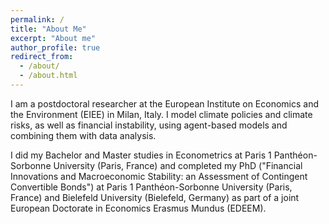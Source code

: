 ```yaml
---
permalink: /
title: "About Me"
excerpt: "About me"
author_profile: true
redirect_from: 
  - /about/
  - /about.html
---
```


I am a postdoctoral researcher at the European Institute on Economics and the Environment (EIEE) in Milan, Italy. I model climate policies and climate risks, as well as financial instability, using agent-based models and combining them with data analysis.

I did my Bachelor and Master studies in Econometrics at Paris 1 Panthéon-Sorbonne University (Paris, France) and completed my PhD ("Financial Innovations and Macroeconomic Stability: an Assessment of Contingent Convertible Bonds") at Paris 1 Panthéon-Sorbonne University (Paris, France) and Bielefeld University (Bielefeld, Germany) as part of a joint European Doctorate in Economics Erasmus Mundus (EDEEM).


